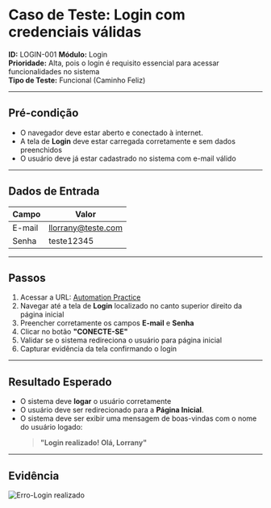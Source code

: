 # Caso de Teste: Login com credenciais válidas
**ID:** LOGIN-001 
**Módulo:** Login  
**Prioridade:** Alta, pois o login é requisito essencial para acessar funcionalidades no sistema  
**Tipo de Teste:** Funcional (Caminho Feliz)  

---

## Pré-condição
- O navegador deve estar aberto e conectado à internet.    
- A tela de **Login** deve estar carregada corretamente e sem dados preenchidos  
- O usuário deve já estar cadastrado no sistema com e-mail válido

---

## Dados de Entrada
| Campo  | Valor           |
|--------|-----------------|
| E-mail | llorrany@teste.com |
| Senha  | teste12345      |

---

## Passos
1. Acessar a URL: [Automation Practice](https://www.automationpratice.com.br/)  
2. Navegar até a tela de **Login** localizado no canto superior direito da página inicial 
3. Preencher corretamente os campos **E-mail** e **Senha**   
4. Clicar no botão **"CONECTE-SE"**  
5. Validar se o sistema redireciona o usuário para página inicial  
6. Capturar evidência da tela confirmando o login

---

## Resultado Esperado
- O sistema deve **logar** o usuário corretamente  
- O usuário deve ser redirecionado para a **Página Inicial**.  
- O sistema deve ser exibir uma mensagem de boas-vindas com o nome do usuário logado:  
  > **"Login realizado! Olá, Lorrany"**  

---

## Evidência
![Erro-Login realizado](/3_Evidências/LOGIN-001_Evidencia_Sucesso.JPG)
